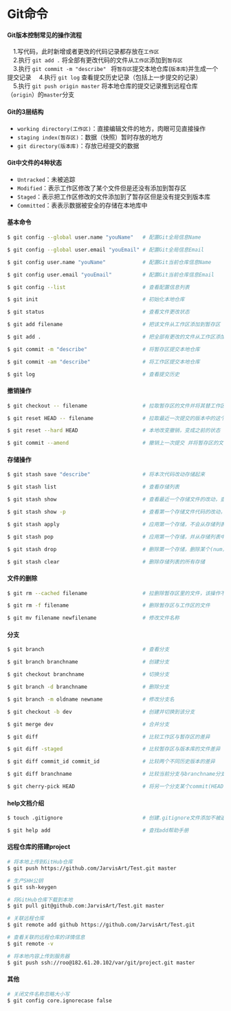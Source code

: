 # Git命令

#### Git版本控制常见的操作流程 
&emsp;1.写代码，此时新增或者更改的代码记录都存放在`工作区`   
&emsp;2.执行 `git add .` 将全部有更改代码的文件从`工作区`添加到`暂存区 `  
&emsp;3.执行 `git commit -m "describe" ` 将`暂存区`提交本地仓库(`版本库`)并生成一个提交记录
&emsp;4.执行 `git log` 查看提交历史记录（包括上一步提交的记录）  
&emsp;5.执行 `git push origin master` 将本地仓库的提交记录推到远程仓库（`origin`）的`master`分支

#### Git的3层结构

* `working directory(工作区)`：直接编辑文件的地方，肉眼可见直接操作
* `staging index(暂存区)`：数据（快照）暂时存放的地方
* `git directory(版本库)`：存放已经提交的数据

#### Git中文件的4种状态

* `Untracked`：未被追踪
* `Modified`：表示工作区修改了某个文件但是还没有添加到暂存区
* `Staged`：表示把工作区修改的文件添加到了暂存区但是没有提交到版本库
* `Committed`：表表示数据被安全的存储在本地库中

#### 基本命令
```bash
$ git config --global user.name "youName"   # 配置Git全局信息Name

$ git config --global user.email "youEmail" # 配置Git全局信息Email

$ git config user.name "youName"            # 配置Git当前仓库信息Name

$ git config user.email "youEmail"          # 配置Git当前仓库信息Email

$ git config --list                         # 查看配置信息列表

$ git init                                  # 初始化本地仓库

$ git status                                # 查看文件更改状态

$ git add filename                          # 把该文件从工作区添加到暂存区

$ git add .                                 # 把全部有更改的文件从工作区添加到暂存区

$ git commit -m "describe"                  # 将暂存区提交本地仓库 

$ git commit -am "describe"                 # 将工作区提交本地仓库

$ git log                                   # 查看提交历史
```

#### 撤销操作
```bash
$ git checkout -- filename                  # 拉取暂存区的文件并将其替工作区的文件

$ git reset HEAD -- filename                # 拉取最近一次提交的版本中的这个文件到暂存区，该操作不影响工作区

$ git reset --hard HEAD                     # 本地改变撤销，变成之前的状态（回退版本）

$ git commit --amend                        # 撤销上一次提交 并将暂存区的文件重新提交
```

#### 存储操作
```bash
$ git stash save "describe"                 # 将本次代码改动存储起来

$ git stash list                            # 查看存储列表

$ git stash show                            # 查看最近一个存储文件的改动，查看某个(num)存储的改动：git stash show stash@{num}

$ git stash show -p                         # 查看第一个存储文件代码的改动，查看某个(num)存储的改动：git stash show stash@{num} -p

$ git stash apply                           # 应用第一个存储，不会从存储列表中删除，应用某个(num)存储：git stash apply stash@{num}

$ git stash pop                             # 应用第一个存储，并从存储列表中删除，应用某个(num)存储：git stash pop stash@{num}

$ git stash drop                            # 删除第一个存储，删除某个(num)存储：git stash drop stash@{num}

$ git stash clear                           # 删除存储列表的所有存储
```

#### 文件的删除
```bash
$ git rm --cached filename                  # 拉删除暂存区里的文件，该操作不影响工作区

$ git rm -f filename                        # 删除暂存区与工作区的文件

$ git mv filename newfilename               # 修改文件名称
```

#### 分支
```bash
$ git branch                                # 查看分支

$ git branch branchname                     # 创建分支

$ git checkout branchname                   # 切换分支

$ git branch -d branchname                  # 删除分支

$ git branch -m oldname newname             # 修改分支名

$ git checkout -b dev                       # 创建并切换到该分支

$ git merge dev                             # 合并分支

$ git diff                                  # 比较工作区与暂存区的差异

$ git diff -staged                          # 比较暂存区与版本库的文件差异

$ git diff commit_id commit_id              # 比较两个不同历史版本的差异	

$ git diff branchname                       # 比较当前分支与branchname分支的差异

$ git cherry-pick HEAD                      # 将另一个分支某个commit(HEAD)转移到当前分支
```

#### help文档介绍
```bash
$ touch .gitignore                          # 创建.gitignore文件添加不被追踪的文件名

$ git help add                              # 查找add帮助手册
```

#### 远程仓库的搭建project
```bash
# 将本地上传到GitHub仓库
$ git push https://github.com/JarvisArt/Test.git master		

# 生产SHH公钥
$ git ssh-keygen

# 将GitHub仓库下载到本地
$ git pull git@github.com:JarvisArt/Test.git master

# 关联远程仓库
$ git remote add github https://github.com/JarvisArt/Test.git

# 查看关联的远程仓库的详情信息
$ git remote -v

# 将本地内容上传到服务器
$ git push ssh://roo@182.61.20.102/var/git/project.git master	
```

#### 其他
```bash
# 关闭文件名称忽略大小写
$ git config core.ignorecase false
```